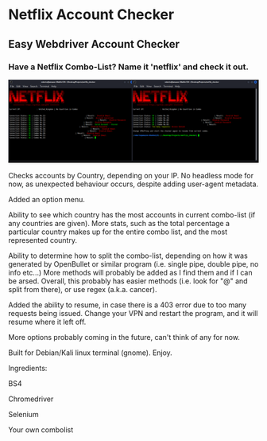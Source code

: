# Netflix Account Checker
## Easy Webdriver Account Checker
### Have a Netflix Combo-List? Name it 'netflix' and check it out.

![Alt text](assets/pic.png "Netflix Checker running on Kali")

Checks accounts by Country, depending on your IP. No headless mode for now, as unexpected behaviour occurs, despite adding user-agent metadata.

Added an option menu.

Ability to see which country has the most accounts in current combo-list (if any countries are given). More stats, such as the total percentage a particular country makes up for the entire combo list, and the most represented country.

Ability to determine how to split the combo-list, depending on how it was generated by OpenBullet or similar program (i.e. single pipe, double pipe, no info etc...) More methods will probably be added as I find them and if I can be arsed. Overall, this probably has easier methods (i.e. look for "@" and split from there), or use regex (a.k.a. cancer).

Added the ability to resume, in case there is a 403 error due to too many requests being issued. Change your VPN and restart the program, and it will resume where it left off.

More options probably coming in the future, can't think of any for now.
 
Built for Debian/Kali linux terminal (gnome). Enjoy.

Ingredients:

BS4

Chromedriver

Selenium

Your own combolist
